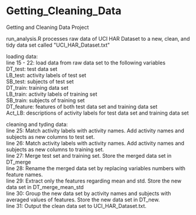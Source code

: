 # Getting_Cleaning_Data
Getting and Cleaning Data Project

run_analysis.R processes raw data of UCI HAR Dataset to a new, clean, and tidy data set called "UCI_HAR_Dataset.txt"  

loading data:  
line 15 - 22: load data from raw data set to the following variables  
DT_test: test data set  
LB_test: activity labels of test set  
SB_test: subjects of test set  
DT_train: training data set  
LB_train: activity labels of training set  
SB_train: subjects of training set  
DT_feature: features of both test data set and training data set  
Act_LB: descriptions of activity labels for test data set and training data set  

cleaning and tyding data:  
line 25: Match activity labels with activity names. Add activity names and subjects as new columns to test set.  
line 26: Match activity labels with activity names. Add activity names and subjects as new columns to training set.  
line 27: Merge test set and training set. Store the merged data set in DT_merge   
line 28: Rename the merged data set by replacing variables numbers with feature names.  
line 29: Extract only the features regarding mean and std. Store the new data set in DT_merge_mean_std  
line 30: Group the new data set by activity names and subjects with averaged values of features. Store the new data set in DT_new.  
line 31: Output the clean data set to UCI_HAR_Dataset.txt.  
